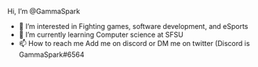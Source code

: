 Hi, I’m @GammaSpark
- 👀 I’m interested in Fighting games, software development, and eSports
- 🌱 I’m currently learning Computer science at SFSU
- 📫 How to reach me Add me on discord or DM me on twitter (Discord is GammaSpark#6564


